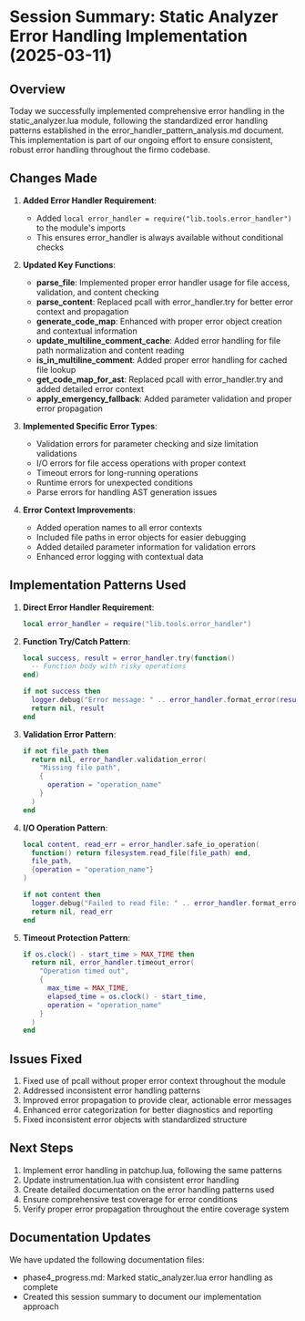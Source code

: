 # Session Summary: Static Analyzer Error Handling Implementation (2025-03-11)

## Overview

Today we successfully implemented comprehensive error handling in the static_analyzer.lua module, following the standardized error handling patterns established in the error_handler_pattern_analysis.md document. This implementation is part of our ongoing effort to ensure consistent, robust error handling throughout the firmo codebase.

## Changes Made

1. **Added Error Handler Requirement**:
   - Added `local error_handler = require("lib.tools.error_handler")` to the module's imports
   - This ensures error_handler is always available without conditional checks

2. **Updated Key Functions**:
   - **parse_file**: Implemented proper error handler usage for file access, validation, and content checking
   - **parse_content**: Replaced pcall with error_handler.try for better error context and propagation
   - **generate_code_map**: Enhanced with proper error object creation and contextual information
   - **update_multiline_comment_cache**: Added error handling for file path normalization and content reading
   - **is_in_multiline_comment**: Added proper error handling for cached file lookup
   - **get_code_map_for_ast**: Replaced pcall with error_handler.try and added detailed error context
   - **apply_emergency_fallback**: Added parameter validation and proper error propagation

3. **Implemented Specific Error Types**:
   - Validation errors for parameter checking and size limitation validations
   - I/O errors for file access operations with proper context
   - Timeout errors for long-running operations
   - Runtime errors for unexpected conditions
   - Parse errors for handling AST generation issues

4. **Error Context Improvements**:
   - Added operation names to all error contexts
   - Included file paths in error objects for easier debugging
   - Added detailed parameter information for validation errors
   - Enhanced error logging with contextual data

## Implementation Patterns Used

1. **Direct Error Handler Requirement**:
   ```lua
   local error_handler = require("lib.tools.error_handler")
   ```

2. **Function Try/Catch Pattern**:
   ```lua
   local success, result = error_handler.try(function()
     -- Function body with risky operations
   end)
   
   if not success then
     logger.debug("Error message: " .. error_handler.format_error(result))
     return nil, result
   end
   ```

3. **Validation Error Pattern**:
   ```lua
   if not file_path then
     return nil, error_handler.validation_error(
       "Missing file path",
       {
         operation = "operation_name"
       }
     )
   end
   ```

4. **I/O Operation Pattern**:
   ```lua
   local content, read_err = error_handler.safe_io_operation(
     function() return filesystem.read_file(file_path) end,
     file_path,
     {operation = "operation_name"}
   )
   
   if not content then
     logger.debug("Failed to read file: " .. error_handler.format_error(read_err))
     return nil, read_err
   end
   ```

5. **Timeout Protection Pattern**:
   ```lua
   if os.clock() - start_time > MAX_TIME then
     return nil, error_handler.timeout_error(
       "Operation timed out",
       {
         max_time = MAX_TIME,
         elapsed_time = os.clock() - start_time,
         operation = "operation_name"
       }
     )
   end
   ```

## Issues Fixed

1. Fixed use of pcall without proper error context throughout the module
2. Addressed inconsistent error handling patterns
3. Improved error propagation to provide clear, actionable error messages
4. Enhanced error categorization for better diagnostics and reporting
5. Fixed inconsistent error objects with standardized structure

## Next Steps

1. Implement error handling in patchup.lua, following the same patterns
2. Update instrumentation.lua with consistent error handling
3. Create detailed documentation on the error handling patterns used
4. Ensure comprehensive test coverage for error conditions
5. Verify proper error propagation throughout the entire coverage system

## Documentation Updates

We have updated the following documentation files:
- phase4_progress.md: Marked static_analyzer.lua error handling as complete
- Created this session summary to document our implementation approach